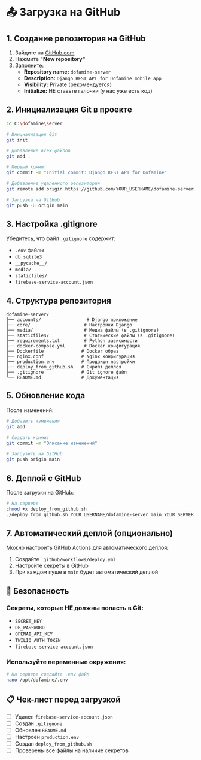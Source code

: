 # 📤 Загрузка на GitHub

## 1. Создание репозитория на GitHub

1. Зайдите на [GitHub.com](https://github.com)
2. Нажмите **"New repository"**
3. Заполните:
   - **Repository name:** `dofamine-server`
   - **Description:** `Django REST API for Dofamine mobile app`
   - **Visibility:** Private (рекомендуется)
   - **Initialize:** НЕ ставьте галочки (у нас уже есть код)

## 2. Инициализация Git в проекте

```bash
cd C:\dofamine\server

# Инициализация Git
git init

# Добавление всех файлов
git add .

# Первый коммит
git commit -m "Initial commit: Django REST API for Dofamine"

# Добавление удаленного репозитория
git remote add origin https://github.com/YOUR_USERNAME/dofamine-server.git

# Загрузка на GitHub
git push -u origin main
```

## 3. Настройка .gitignore

Убедитесь, что файл `.gitignore` содержит:
- `.env` файлы
- `db.sqlite3`
- `__pycache__/`
- `media/`
- `staticfiles/`
- `firebase-service-account.json`

## 4. Структура репозитория

```
dofamine-server/
├── accounts/                 # Django приложение
├── core/                    # Настройки Django
├── media/                   # Медиа файлы (в .gitignore)
├── staticfiles/             # Статические файлы (в .gitignore)
├── requirements.txt         # Python зависимости
├── docker-compose.yml       # Docker конфигурация
├── Dockerfile              # Docker образ
├── nginx.conf              # Nginx конфигурация
├── production.env          # Продакшн настройки
├── deploy_from_github.sh   # Скрипт деплоя
├── .gitignore              # Git ignore файл
└── README.md               # Документация
```

## 5. Обновление кода

После изменений:

```bash
# Добавить изменения
git add .

# Создать коммит
git commit -m "Описание изменений"

# Загрузить на GitHub
git push origin main
```

## 6. Деплой с GitHub

После загрузки на GitHub:

```bash
# На сервере
chmod +x deploy_from_github.sh
./deploy_from_github.sh YOUR_USERNAME/dofamine-server main YOUR_SERVER_IP your-domain.com
```

## 7. Автоматический деплой (опционально)

Можно настроить GitHub Actions для автоматического деплоя:

1. Создайте `.github/workflows/deploy.yml`
2. Настройте секреты в GitHub
3. При каждом пуше в `main` будет автоматический деплой

## 🔐 Безопасность

### Секреты, которые НЕ должны попасть в Git:
- `SECRET_KEY`
- `DB_PASSWORD`
- `OPENAI_API_KEY`
- `TWILIO_AUTH_TOKEN`
- `firebase-service-account.json`

### Используйте переменные окружения:
```bash
# На сервере создайте .env файл
nano /opt/dofamine/.env
```

## 📋 Чек-лист перед загрузкой

- [ ] Удален `firebase-service-account.json`
- [ ] Создан `.gitignore`
- [ ] Обновлен `README.md`
- [ ] Настроен `production.env`
- [ ] Создан `deploy_from_github.sh`
- [ ] Проверены все файлы на наличие секретов
